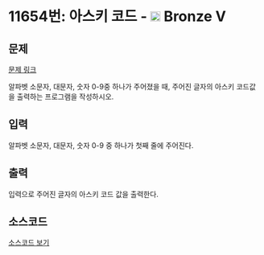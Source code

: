 # 11654번: 아스키 코드 - <img src="https://static.solved.ac/tier_small/1.svg" style="height:20px" /> Bronze V

<!-- performance -->

<!-- 문제 제출 후 깃허브에 푸시를 했을 때 제출한 코드의 성능이 입력될 공간입니다.-->

<!-- end -->

## 문제

[문제 링크](https://boj.kr/11654)


<p>알파벳 소문자, 대문자, 숫자 0-9중 하나가 주어졌을 때, 주어진 글자의 아스키 코드값을 출력하는 프로그램을 작성하시오.</p>



## 입력


<p>알파벳 소문자, 대문자, 숫자 0-9 중 하나가 첫째 줄에 주어진다.</p>



## 출력


<p>입력으로 주어진 글자의 아스키 코드 값을 출력한다.</p>



## 소스코드

[소스코드 보기](아스키%20코드.cpp)